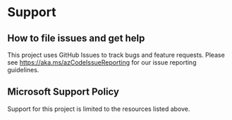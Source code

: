 # Support

## How to file issues and get help

This project uses GitHub Issues to track bugs and feature requests. Please see https://aka.ms/azCodeIssueReporting for our issue reporting guidelines.

## Microsoft Support Policy

Support for this project is limited to the resources listed above.